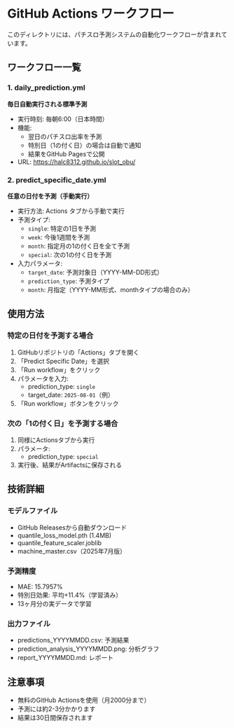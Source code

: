 # GitHub Actions ワークフロー

このディレクトリには、パチスロ予測システムの自動化ワークフローが含まれています。

## ワークフロー一覧

### 1. daily_prediction.yml
**毎日自動実行される標準予測**
- 実行時刻: 毎朝6:00（日本時間）
- 機能:
  - 翌日のパチスロ出率を予測
  - 特別日（1の付く日）の場合は自動で通知
  - 結果をGitHub Pagesで公開
- URL: https://halc8312.github.io/slot_obu/

### 2. predict_specific_date.yml
**任意の日付を予測（手動実行）**
- 実行方法: Actions タブから手動で実行
- 予測タイプ:
  - `single`: 特定の1日を予測
  - `week`: 今後1週間を予測
  - `month`: 指定月の1の付く日を全て予測
  - `special`: 次の1の付く日を予測
- 入力パラメータ:
  - `target_date`: 予測対象日（YYYY-MM-DD形式）
  - `prediction_type`: 予測タイプ
  - `month`: 月指定（YYYY-MM形式、monthタイプの場合のみ）

## 使用方法

### 特定の日付を予測する場合
1. GitHubリポジトリの「Actions」タブを開く
2. 「Predict Specific Date」を選択
3. 「Run workflow」をクリック
4. パラメータを入力:
   - prediction_type: `single`
   - target_date: `2025-08-01`（例）
5. 「Run workflow」ボタンをクリック

### 次の「1の付く日」を予測する場合
1. 同様にActionsタブから実行
2. パラメータ:
   - prediction_type: `special`
3. 実行後、結果がArtifactsに保存される

## 技術詳細

### モデルファイル
- GitHub Releasesから自動ダウンロード
- quantile_loss_model.pth (1.4MB)
- quantile_feature_scaler.joblib
- machine_master.csv（2025年7月版）

### 予測精度
- MAE: 15.7957%
- 特別日効果: 平均+11.4%（学習済み）
- 13ヶ月分の実データで学習

### 出力ファイル
- predictions_YYYYMMDD.csv: 予測結果
- prediction_analysis_YYYYMMDD.png: 分析グラフ
- report_YYYYMMDD.md: レポート

## 注意事項
- 無料のGitHub Actionsを使用（月2000分まで）
- 予測には約2-3分かかります
- 結果は30日間保存されます